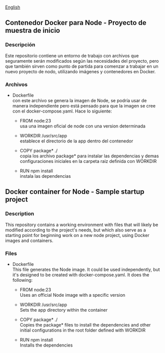 [English](#english)    

## Contenedor Docker para Node - Proyecto de muestra de inicio 

### Descripción
Este repositorio contiene un entorno de trabajo con archivos que  seguramente serán modificados según las necesidades del proyecto, pero que también sirven como punto de partida para comenzar a trabajar en un nuevo proyecto de nodo, utilizando imágenes y contenedores en Docker.

### Archivos
- Dockerfile  
    con este archivo se genera la imagen de Node, se podría usar de manera independiente pero está pensado para que la imagen se cree con el docker-compose.yaml. Hace lo siguiente:
    * FROM node:23  
    usa una imagen oficial de node con una version determinada
    
    * WORKDIR /usr/src/app  
    establece el directorio de la app dentro del contenedor
    
    * COPY package* ./  
    copia los archivo package* para instalar las dependencias y demas configuraciones iniciales en la carpeta raiz definida con WORKDIR
    
    * RUN npm install  
    instala las dependencias


<a name="english"></a>
## Docker container for Node - Sample startup project

### Description
This repository contains a working environment with files that will likely be modified according to the project's needs, but which also serve as a starting point for beginning work on a new node project, using Docker images and containers.

### Files  
- Dockerfile  
    This file generates the Node image. It could be used independently, but it's designed to be created with docker-compose.yaml. It does the following:  
    * FROM node:23  
    Uses an official Node image with a specific version

    * WORKDIR /usr/src/app  
    Sets the app directory within the container

    * COPY package* ./  
    Copies the package* files to install the dependencies and other initial configurations in the root folder defined with WORKDIR

    * RUN npm install  
    Installs the dependencies

